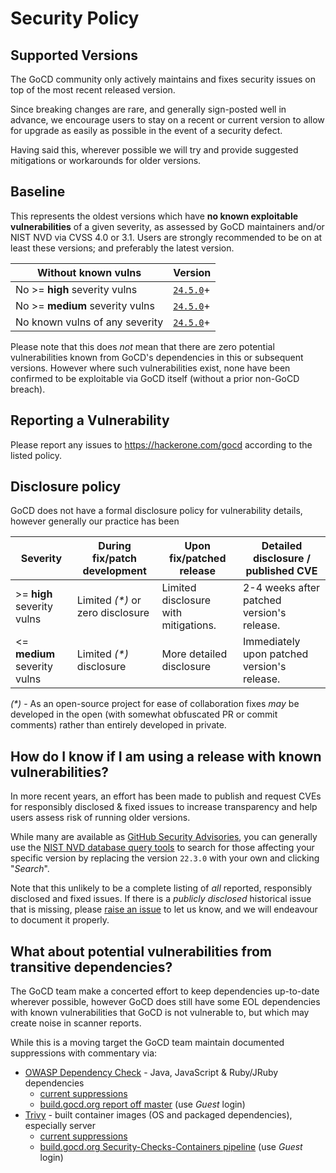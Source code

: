 # Security Policy

## Supported Versions

The GoCD community only actively maintains and fixes security issues on top of the most recent released version.

Since breaking changes are rare, and generally sign-posted well in advance, we encourage users to stay on a recent or current version to allow for upgrade as easily as possible in the event of a security defect.

Having said this, wherever possible we will try and provide suggested mitigations or workarounds for older versions.

## Baseline

This represents the oldest versions which have **no known exploitable vulnerabilities** of a given severity, as assessed by GoCD maintainers and/or NIST NVD via CVSS 4.0 or 3.1. Users are strongly recommended to be on at least these versions; and preferably the latest version. 

| Without known vulns             | Version                                            |
| ------------------------------- | -------------------------------------------------- |
| No >= **high** severity vulns   | [`24.5.0`](https://www.gocd.org/releases/#24-5-0)+ |
| No >= **medium** severity vulns | [`24.5.0`](https://www.gocd.org/releases/#24-5-0)+ |
| No known vulns of any severity  | [`24.5.0`](https://www.gocd.org/releases/#24-5-0)+ |

Please note that this does *not* mean that there are zero potential vulnerabilities known from GoCD's dependencies
in this or subsequent versions. However where such vulnerabilities exist, none have been confirmed to be exploitable via GoCD
itself (without a prior non-GoCD breach).

## Reporting a Vulnerability

Please report any issues to https://hackerone.com/gocd according to the listed policy.

## Disclosure policy

GoCD does not have a formal disclosure policy for vulnerability details, however generally our practice has been

| Severity                     | During fix/patch development     | Upon fix/patched release             | Detailed disclosure / published CVE         |
| ---------------------------- | -------------------------------- | ------------------------------------ | ------------------------------------------- |
| >= **high** severity vulns   | Limited _(*)_ or zero disclosure | Limited disclosure with mitigations. | 2-4 weeks after patched version's release.  |
| <= **medium** severity vulns | Limited _(*)_ disclosure         | More detailed disclosure             | Immediately upon patched version's release. |

_(*)_ - As an open-source project for ease of collaboration fixes _may_ be developed in the open (with somewhat obfuscated PR or commit comments) rather than entirely developed in private.

## How do I know if I am using a release with known vulnerabilities?

In more recent years, an effort has been made to publish and request CVEs for responsibly disclosed & fixed issues to increase transparency and help users assess risk of running older versions.

While many are available as [GitHub Security Advisories](https://github.com/gocd/gocd/security/advisories), you can generally use the [NIST NVD database query tools](https://nvd.nist.gov/vuln/search?results_type=overview&query=cpe%3A2.3%3Aa%3Athoughtworks%3Agocd%3A22.3.0%3A*%3A*%3A*%3A*%3A*%3A*%3A*&search_type=all&form_type=Basic&isCpeNameSearch=true) to search for those affecting your specific version by replacing the version `22.3.0` with your own  and clicking "_Search_".

Note that this unlikely to be a complete listing of _all_ reported, responsibly disclosed and fixed issues. If there is a _publicly disclosed_ historical issue that is missing, please [raise an issue](https://github.com/gocd/gocd/issues/new) to let us know, and we will endeavour to document it properly.

## What about potential vulnerabilities from transitive dependencies?

The GoCD team make a concerted effort to keep dependencies up-to-date wherever possible, however GoCD does
still have some EOL dependencies with known vulnerabilities that GoCD is not vulnerable to, but which may create noise in scanner reports.

While this is a moving target the GoCD team maintain documented suppressions with commentary via:
- [OWASP Dependency Check](https://owasp.org/www-project-dependency-check/) - Java, JavaScript & Ruby/JRuby dependencies
  - [current suppressions](https://github.com/gocd/gocd/blob/master/build-platform/dependency-check-suppress.xml)
  - [build.gocd.org report off master](https://build.gocd.org/go/files/Security-Checks/latest/Security-Checks/latest/dependency-check/dependency-check-report.html) (use _Guest_ login)
- [Trivy](https://trivy.dev/) - built container images (OS and packaged dependencies), especially server
  - [current suppressions](https://github.com/gocd/gocd/blob/master/build-platform/.trivyignore.yaml)
  - [build.gocd.org Security-Checks-Containers pipeline](https://build.gocd.org/) (use _Guest_ login)
